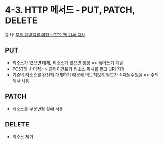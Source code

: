 # 4-3. HTTP 메서드 - PUT, PATCH, DELETE
 
 출처: [모든 개발자를 위한 HTTP 웹 기본 지식](https://www.inflearn.com/course/http-%EC%9B%B9-%EB%84%A4%ED%8A%B8%EC%9B%8C%ED%81%AC/dashboard)
 

## PUT

 * 리소스가 있으면 대체, 리소스가 없으면 생성 => 덮어쓰기 개념
 * POST와 차이점 => 클라이언트가 리소스 위치를 알고 URI 지정
 * 기존의 리소스를 완전히 대체하기 때문에 의도치않게 필드가 삭제될수있음 => 주의해서 사용

## PATCH

 * 리소스를 부분변경 할때 사용

## DELETE

 * 리소스 제거
